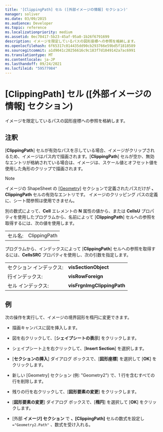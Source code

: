 ```yaml
---
title: '[ClippingPath] セル ([外部イメージの情報] セクション)'
manager: soliver
ms.date: 03/09/2015
ms.audience: Developer
ms.topic: reference
ms.localizationpriority: medium
ms.assetid: 0ec70417-5b23-45af-95a0-1b26f6791699
description: イメージを限定しているパスの図形座標への参照を格納します。
ms.openlocfilehash: 6f65317c014435dd90cb293766e59bd5f1818589
ms.sourcegitcommit: a1d9041c20256616c9c183f7d1049142a7ac6991
ms.translationtype: MT
ms.contentlocale: ja-JP
ms.lasthandoff: 09/24/2021
ms.locfileid: "59577984"
---
```

# <a name="clippingpath-cell-foreign-image-info-section"></a>[ClippingPath] セル ([外部イメージの情報] セクション)

イメージを限定しているパスの図形座標への参照を格納します。 
  
## <a name="remarks"></a>注釈

[**ClippingPath**] セルが有効なパスを示している場合、イメージがクリップされるため、イメージはパス内で描画されます。[**ClippingPath**] セルが空か、無効なエントリが格納されている場合は、イメージは、スケール値とオフセット値を使用した角形のクリップで描画されます。  
  
> [!NOTE]
> イメージの ShapeSheet の [[Geometry]](geometry-section.md) セクションで定義されたパスだけが **、ClippingPath** セルの有効なエントリです。 イメージのクリッピング パスの定義に、シート間参照は使用できません。 
  
別の数式によって、**Cell** エレメントの **N** 属性の値から、または **CellsU** プロパティを使用したプログラムから、名前によって [**ClippingPath**] セルへの参照を取得するには、次の値を使用します。 
  
|||
|:-----|:-----|
| セル名:  <br/> | ClippingPath  <br/> |
   
プログラムから、インデックスによって [**ClippingPath**] セルへの参照を取得するには、**CellsSRC** プロパティを使用し、次の引数を指定します。 
  
|||
|:-----|:-----|
| セクション インデックス:  <br/> |**visSectionObject** <br/> |
| 行インデックス:  <br/> |**visRowForeign** <br/> |
| セル インデックス:  <br/> |**visFrgnImgClippingPath** <br/> |
   
## <a name="example"></a>例

次の操作を実行して、イメージの境界図形を楕円に変更できます。
  
- 描画キャンバスに図を挿入します。
    
- 図を右クリックして、[**シェイプシートの表示**] をクリックします。
    
- シェイプシート上を右クリックして、[**Insert Section**] を選択します。
    
- [**セクションの挿入**] ダイアログ ボックスで、[**図形座標**] を選択して [**OK**] をクリックします。
    
- 新しい [Geometry] セクション (例: "Geometry2") で、1 行を含むすべての行を削除します。
    
- 残りの行を右クリックして、[**図形要素の変更**] をクリックします。
    
- [**図形要素の変更**] ダイアログ ボックスで、[**楕円**] を選択して [**OK**] をクリックします。
    
- [外部 **イメージ] セクション** で **、[ClippingPath]** セルの数式を設定し  `="Geometry2.Path"` 、数式を受け入れる。 
    

